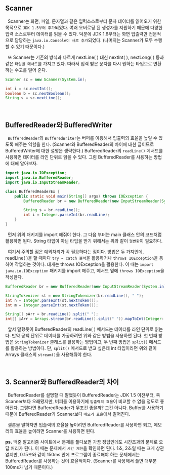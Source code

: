 ## Scanner

&nbsp; Scanner는 화면, 파일, 문자열과 같은 입력소스로부터 문자 데이터를 읽어오기 위한 목적으로 `JDK 1.5부터 추가`되었다. 여러 오버로딩 된 생성자를 지원하기 때문에 다양한 입력 소스로부터 데이터를 읽을 수 있다. 덕분에 JDK 1.6부터는 화면 입출력만 전문적으로 담당하는 `java.io.Console이 새로 추가`되었다. (나머지는 Scanner가 모두 수행할 수 있기 때문이다.)

&nbsp; 또 Scanner는 기존의 방식과 다르게 nextLine( ) 대신 nextInt( ), nextLong( ) 등과 같은 `타입별 메서드`를 가지고 있다. 따라서 입력 받은 문자를 다시 원하는 타입으로 변환하는 수고를 덜어 준다.

```java
Scanner sc = new Scanner(System.in);

int i = sc.nextInt();
boolean b = sc.nextBoolean();
String s = sc.nextLine();
```

<br>

## BufferedReader와 BufferedWriter

&nbsp; `BufferedReader`와 `BufferedWriter`는 버퍼를 이용해서 입출력의 효율을 높일 수 있도록 해주는 역할을 한다. (Scanner와 BufferedReader의 차이에 대한 글이므로 BufferedWriter에 대한 설명은 생략한다.) BufferedReader의 `readLine()` 메서드를 사용하면 데이터를 라인 단위로 읽을 수 있다. 그럼 BufferedReader를 사용하는 방법에 대해 알아보자.

```java
import java.io.IOException;
import java.io.BufferedReader;
import java.io.InputStreamReader;

class BufferedReaderEx {
	public static void main(String[] args) throws IOException {
		BufferedReader br = new BufferedReader(new InputStreamReader(System.in));

		String s = br.readLine();
		int i = Integer.parseInt(br.readLine);
	}
}
```

&nbsp; 먼저 위의 패키지를 import 해줘야 한다. 그 다음 부터는 main 클래스 안의 코드처럼 활용하면 된다. String 타입이 아닌 타입을 받기 위해서는 위와 같이 `형변환`이 필요하다.

&nbsp; 여기서 주의할 점은 예외처리가 꼭 필요하다는 점이다. 방법은 두 가지인데, readLine( )을 할 때마다 `try ~ catch 블럭`을 활용하거나 `throws IOException`을 통하여 작업하는 것이다. 대개는 throws IOException을 활용한다. 이 때는 `import java.io.IOException` 패키지를 import 해주고, 메서드 옆에 `throws IOException`을 작성한다.

```java
BufferedReader br = new BufferedReader(new InputStreamReader(System.in));

StringTokenizer st = new StringTokenizer(br.readLine(), " ");
int n = Integer.parseInt(st.nextToken());
int m = Integer.parseInt(st.nextToken());

String[] sArr = br.readLine().split(" ");
int[] iArr = Arrays.stream(br.readLine().split(" ")).mapToInt(Integer::parseInt).toArray();
```

&nbsp; 앞서 말했듯이 BufferedReader의 readLine( ) 메서드는 데이터를 라인 단위로 읽는다. 만약 공백 단위로 데이터를 가공하려면 위와 같은 방법을 사용하면 된다. 첫 번째 방법은 `StringTokenizer` 클래스를 활용하는 방법이고, 두 번째 방법은 `split()` 메서드를 활용하는 방법이다. 단, `split()` 메서드로 받고 싶은데 int 타입이라면 위와 같이 Arrays 클래스의 `stream()`을 사용해줘야 한다.

<br>

## 3. Scanner와 BufferedReader의 차이

&nbsp; BufferedReader를 설명할 때 말했듯이 BufferedReader는 JDK 1.5 이전부터, 즉 Scanner보다 오래됐지만, 버퍼를 이용하기에 `입출력의 효율`이 비교할 수 없을 정도로 좋아진다. 그렇다면 BufferedReader가 무조건 좋을까? 그건 아니다. Buffer를 사용하기 때문에 BufferedReader가 Scanner보다 `메모리 효율`에서 떨어진다.

&nbsp; 결론을 말하자면 입출력의 효율을 높이려면 BufferedReader를 사용하면 되고, 메모리의 효율을 높이려면 Scanner를 사용하면 된다.

**ps.** 백준 알고리즘 사이트에서 문제를 풀다보면 가끔 정답인데도 시간초과의 문제로 오답 처리가 된다. 이 때는 문제에서 `시간 제한`을 확인하면 된다. 1초, 2초일 때는 크게 상관없지만, 0.15초와 같이 150ms 안에 프로그램이 종료해야 하는 문제에서는 BufferedReader를 사용하는 것이 효율적이다. (Scanner를 사용해서 풀면 대부분 100ms가 넘기 때문이다.)
